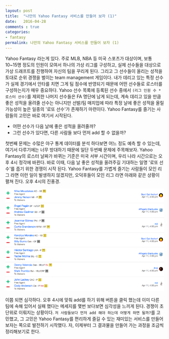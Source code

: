 ```yaml
---
layout: post
title:  "나만의 Yahoo Fantasy 서비스를 만들어 보자 (1)"
date:   2016-04-28
comments : true
categories:
- fantasy
permalink: 나만의 Yahoo Fantasy 서비스를 만들어 보자 (1)
---
```


Yahoo Fantasy 라는게 있다. 주로 MLB, NBA 등 미국 스포츠가 대상이며, 보통 10~15명 정도의 인원이 모여서 하나의 가상 리그를 구성하고, 실제 선수들을 대상으로 가상 드래프트를 진행하여 자신의 팀을 꾸리게 된다. 그리고 그 선수들이 올리는 성적을 토대로 순위 경쟁을 벌이는 team management 게임이다. 내가 데리고 있는 특정 선수가 실제 경기에서 안타를 치면 그게 팀 점수에 반영되기 때문에 어떤 선수들로 로스터를 구성하는지가 매우 중요하다. Yahoo 선수 목록에 등록된 선수 중에서 `(리그 인원 수 * 로스터 선수)`를 제외한 나머지 선수들은 FA 명단에 남게 되는데, 계속 데리고 있을 만큼 좋은 성적을 올려줄 선수는 아니지만 선발/팀 매치업에 따라 특정 날에 좋은 성적을 올릴 가능성이 높은 일종의 '로또 선수'가 존재하기 마련이다. Yahoo Fantasy를 즐기는 사람들의 고민은 바로 여기서 시작된다.

* 어떤 선수가 다음 날에 좋은 성적을 올려줄까?
* 그런 선수가 있다면, 다른 사람들 보다 먼저 add 할 수 없을까?

첫번째 문제는 수많은 야구 통계 데이터를 분석 하다보면 어느 정도 예측 할 수 있는데, 여기서 다루기에는 너무 방대하기 때문에 일단 두번째 문제에 주목해보자. Yahoo Fantasy의 로스터 날짜가 바뀌는 기준은 미국 서부 시간이며, 우리 나라 시간으로는 오후 4시 정각에 바뀐다. 바로 이때, 다음 날 좋은 성적을 올려주길 기대하는 일명 '로또 선수'를 줍기 위한 경쟁이 시작 된다. Yahoo Fantasy를 가볍게 즐기는 사람들이 모인 리그 라면 이런 일이 발생하지 않겠지만, 오덕후들이 모인 리그 라면 아래와 같은 상황이 펼쳐 진다. 오후 4시의 진풍경.

![](https://github.com/githubsmilo/githubsmilo.github.io/blob/master/_files/yahoo_fantasy_add_4pm.png?raw=true)

이쯤 되면 심각하다. 오후 4시에 맞춰 add를 하기 위해 버튼을 클릭 했는데 이미 다른 팀에 속해 있어서 실패 했다는 메세지를 몇번 보다보면 심각성을 느끼게 된다. 경쟁이 초 단위로 이뤄지는 상황이다. `저 사람들보다 먼저 add 해야 하는데 어떻게 하면 될까?`를 고민했고, 그 고민은 Yahoo Fantasy를 편리하게 즐길 수 있는 재미있는 서비스를 만들어보자는 쪽으로 발전하기 시작했다. 자, 이제부터 그 결과물을 만들어 가는 과정을 조금씩 정리해보기로 한다.
